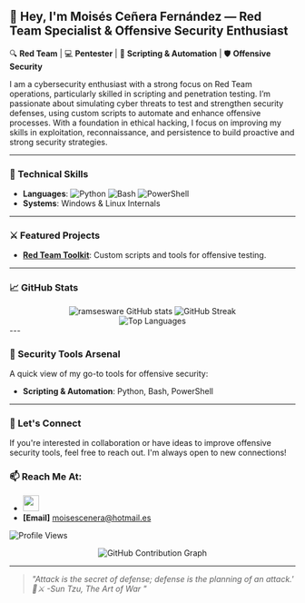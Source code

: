 ## 👋 Hey, I'm Moisés Ceñera Fernández — Red Team Specialist & Offensive Security Enthusiast
🔍 **Red Team** | 💻 **Pentester** | 📜 **Scripting & Automation** | 🛡️ **Offensive Security**

I am a cybersecurity enthusiast with a strong focus on Red Team operations, particularly skilled in scripting and penetration testing. I’m passionate about simulating cyber threats to test and strengthen security defenses, using custom scripts to automate and enhance offensive processes. With a foundation in ethical hacking, I focus on improving my skills in exploitation, reconnaissance, and persistence to build proactive and strong security strategies.

---

### 🔧 Technical Skills
- **Languages**: ![Python](https://img.shields.io/badge/-Python-000?style=flat&logo=python) ![Bash](https://img.shields.io/badge/-Bash-000?style=flat&logo=gnu-bash) ![PowerShell](https://img.shields.io/badge/-PowerShell-000?style=flat&logo=powershell)
- **Systems**: Windows & Linux Internals

---

### ⚔️ Featured Projects
- [**Red Team Toolkit**](https://github.com/ramsesware/H4CK1NG_T00L): Custom scripts and tools for offensive testing.

---

### 📈 GitHub Stats
<div align="center">
    <img src="https://github-readme-stats.vercel.app/api?username=ramsesware&show_icons=true&theme=radical&hide_border=true&hide_rank=true" alt="ramsesware GitHub stats" />
    <img src="https://github-readme-streak-stats.herokuapp.com/?user=ramsesware&theme=radical&hide_border=true" alt="GitHub Streak"/></br>
    <img src="https://github-readme-stats.vercel.app/api/top-langs/?username=ramsesware&layout=compact&theme=radical&langs_count=6" alt="Top Languages" />
</div>
---

### 👀 Security Tools Arsenal
A quick view of my go-to tools for offensive security:

- **Scripting & Automation**: Python, Bash, PowerShell

---

### 🤝 Let's Connect
If you're interested in collaboration or have ideas to improve offensive security tools, feel free to reach out. I'm always open to new connections!

### 📫 Reach Me At:
- <a href="https://www.linkedin.com/in/moises-ceñera-a6bb62295" target="_blank" rel="noreferrer"><img src="https://raw.githubusercontent.com/danielcranney/readme-generator/main/public/icons/socials/linkedin.svg" width="28" height="28" /></a>
- **[Email]** moisescenera@hotmail.es

![Profile Views](https://komarev.com/ghpvc/?username=ramsesware&color=red)

<div align="center">
  <img src="https://user-images.githubusercontent.com/58959408/157782696-8bc9ca49-ca61-4ab5-8b83-49c4e76c1a8f.svg" alt="GitHub Contribution Graph" />
</div>

---
  
> *"Attack is the secret of defense; defense is the planning of an attack.' 📖⚔️ -Sun Tzu, The Art of War "*
